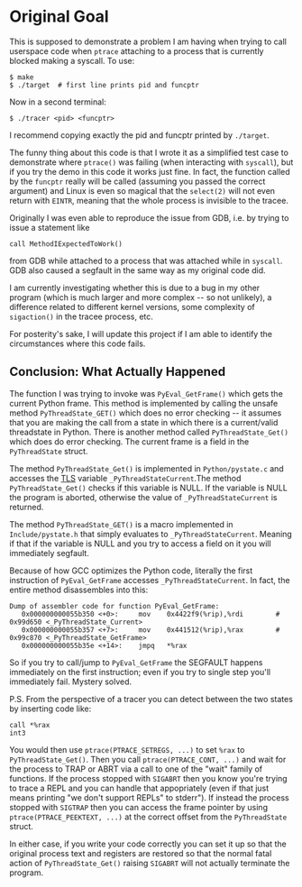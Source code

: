 # Original Goal

This is supposed to demonstrate a problem I am having when trying to call
userspace code when `ptrace` attaching to a process that is currently blocked
making a syscall. To use:

    $ make
    $ ./target  # first line prints pid and funcptr

Now in a second terminal:

    $ ./tracer <pid> <funcptr>

I recommend copying exactly the pid and funcptr printed by `./target`.

The funny thing about this code is that I wrote it as a simplified test case to
demonstrate where `ptrace()` was failing (when interacting with `syscall`), but
if you try the demo in this code it works just fine. In fact, the function
called by the `funcptr` really will be called (assuming you passed the correct
argument) and Linux is even so magical that the `select(2)` will not even return
with `EINTR`, meaning that the whole process is invisible to the tracee.

Originally I was even able to reproduce the issue from GDB, i.e. by trying to
issue a statement like

    call MethodIExpectedToWork()

from GDB while attached to a process that was attached while in `syscall`. GDB
also caused a segfault in the same way as my original code did.

I am currently investigating whether this is due to a bug in my other program
(which is much larger and more complex -- so not unlikely), a difference related
to different kernel versions, some complexity of `sigaction()` in the tracee
process, etc.

For posterity's sake, I will update this project if I am able to identify the
circumstances where this code fails.

## Conclusion: What Actually Happened

The function I was trying to invoke was `PyEval_GetFrame()` which gets the
current Python frame. This method is implemented by calling the unsafe method
`PyThreadState_GET()` which does no error checking -- it assumes that you are
making the call from a state in which there is a current/valid threadstate in
Python. There is another method called `PyThreadState_Get()` which does do error
checking. The current frame is a field in the `PyThreadState` struct.

The method `PyThreadState_Get()` is implemented in `Python/pystate.c` and
accesses the [TLS](https://en.wikipedia.org/wiki/Thread-local_storage) variable
`_PyThreadStateCurrent`.The method `PyThreadState_Get()` checks if this variable
is NULL. If the variable is NULL the program is aborted, otherwise the value of
`_PyThreadStateCurrent` is returned.

The method `PyThreadState_GET()` is a macro implemented in `Include/pystate.h`
that simply evaluates to `_PyThreadStateCurrent`. Meaning if that if the
variable is NULL and you try to access a field on it you will immediately
segfault.

Because of how GCC optimizes the Python code, literally the first instruction of
`PyEval_GetFrame` accesses `_PyThreadStateCurrent`. In fact, the entire method
disassembles into this:

    Dump of assembler code for function PyEval_GetFrame:
       0x000000000055b350 <+0>:     mov    0x4422f9(%rip),%rdi        # 0x99d650 <_PyThreadState_Current>
       0x000000000055b357 <+7>:     mov    0x441512(%rip),%rax        # 0x99c870 <_PyThreadState_GetFrame>
       0x000000000055b35e <+14>:    jmpq   *%rax

So if you try to call/jump to `PyEval_GetFrame` the SEGFAULT happens immediately
on the first instruction; even if you try to single step you'll immediately
fail. Mystery solved.

P.S. From the perspective of a tracer you can detect between the two states by
inserting code like:

```gas
call *%rax
int3
```

You would then use `ptrace(PTRACE_SETREGS, ...)` to set `%rax` to
`PyThreadState_Get()`. Then you call `ptrace(PTRACE_CONT, ...)` and wait for the
process to TRAP or ABRT via a call to one of the "wait" family of functions. If
the process stopped with `SIGABRT` then you know you're trying to trace a REPL
and you can handle that appopriately (even if that just means printing "we don't
support REPLs" to stderr"). If instead the process stopped with `SIGTRAP` then
you can access the frame pointer by using `ptrace(PTRACE_PEEKTEXT, ...)` at the
correct offset from the `PyThreadState` struct.

In either case, if you write your code correctly you can set it up so that the
original process text and registers are restored so that the normal fatal action
of `PyThreadState_Get()` raising `SIGABRT` will not actually terminate the
program.
